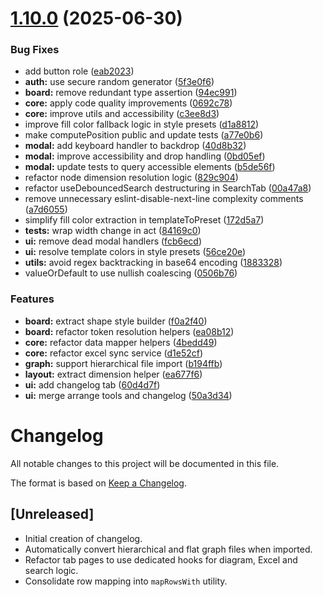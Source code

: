 # [1.10.0](https://github.com/fenrick/MiroDiagramming/compare/v1.9.0...v1.10.0) (2025-06-30)


### Bug Fixes

* add button role ([eab2023](https://github.com/fenrick/MiroDiagramming/commit/eab2023d2f229b7889fc03088aa711e4c3357bd0))
* **auth:** use secure random generator ([5f3e0f6](https://github.com/fenrick/MiroDiagramming/commit/5f3e0f65d18971a870bcb3def2db23343beeb710))
* **board:** remove redundant type assertion ([94ec991](https://github.com/fenrick/MiroDiagramming/commit/94ec99173da8bf5d088db6e66a196a90c7667bdf))
* **core:** apply code quality improvements ([0692c78](https://github.com/fenrick/MiroDiagramming/commit/0692c78d7fceb7a89a1d51a6e29cb879a8bb4de0))
* **core:** improve utils and accessibility ([c3ee8d3](https://github.com/fenrick/MiroDiagramming/commit/c3ee8d36134e240636dc22a499701c9f24c44f62))
* improve fill color fallback logic in style presets ([d1a8812](https://github.com/fenrick/MiroDiagramming/commit/d1a8812d01cdd794301727c09e441163332396dd))
* make computePosition public and update tests ([a77e0b6](https://github.com/fenrick/MiroDiagramming/commit/a77e0b67f2dd550c043ddf7fed0940b1b8ad7dc0))
* **modal:** add keyboard handler to backdrop ([40d8b32](https://github.com/fenrick/MiroDiagramming/commit/40d8b325b3969434ba02e2992e88133652042884))
* **modal:** improve accessibility and drop handling ([0bd05ef](https://github.com/fenrick/MiroDiagramming/commit/0bd05ef7252a9e3b234731b9d656a4af9f6af701))
* **modal:** update tests to query accessible elements ([b5de56f](https://github.com/fenrick/MiroDiagramming/commit/b5de56f707a86f3d29f2fa87795c209368ba14c1))
* refactor node dimension resolution logic ([829c904](https://github.com/fenrick/MiroDiagramming/commit/829c904387c6546a4273181514fd49e0b2844a26))
* refactor useDebouncedSearch destructuring in SearchTab ([00a47a8](https://github.com/fenrick/MiroDiagramming/commit/00a47a832d4d36c79e94ef674d03ac6c3592efe1))
* remove unnecessary eslint-disable-next-line complexity comments ([a7d6055](https://github.com/fenrick/MiroDiagramming/commit/a7d6055263fe7d8758f7a1a1d196e8050a43f2c8))
* simplify fill color extraction in templateToPreset ([172d5a7](https://github.com/fenrick/MiroDiagramming/commit/172d5a7739f1c8acc786301760906643bb35385a))
* **tests:** wrap width change in act ([84169c0](https://github.com/fenrick/MiroDiagramming/commit/84169c0ad1b6c399b6e56ce59959488ad8bfad33))
* **ui:** remove dead modal handlers ([fcb6ecd](https://github.com/fenrick/MiroDiagramming/commit/fcb6ecd7bc8f561c908c5ce5529d22e0ffdcd46a))
* **ui:** resolve template colors in style presets ([56ce20e](https://github.com/fenrick/MiroDiagramming/commit/56ce20eca2bb6d585c5679a39e2b0132fca4659e))
* **utils:** avoid regex backtracking in base64 encoding ([1883328](https://github.com/fenrick/MiroDiagramming/commit/188332885d5f7a0e91f9b7389c4f1a07d84961ce))
* valueOrDefault to use nullish coalescing ([0506b76](https://github.com/fenrick/MiroDiagramming/commit/0506b76d5776ca84e00a064925bd0e81c05d6671))


### Features

* **board:** extract shape style builder ([f0a2f40](https://github.com/fenrick/MiroDiagramming/commit/f0a2f408ffcc6d35a66573b9e93b8bbb74099820))
* **board:** refactor token resolution helpers ([ea08b12](https://github.com/fenrick/MiroDiagramming/commit/ea08b127d9687bf1fc87e2f63c62f14d23133e41))
* **core:** refactor data mapper helpers ([4bedd49](https://github.com/fenrick/MiroDiagramming/commit/4bedd49634630b58bbacd44818c174c935b5bbb1))
* **core:** refactor excel sync service ([d1e52cf](https://github.com/fenrick/MiroDiagramming/commit/d1e52cf5a1b8db3919b51efc6ac29c1ec2561a46))
* **graph:** support hierarchical file import ([b194ffb](https://github.com/fenrick/MiroDiagramming/commit/b194ffb0bd79c38aebecae017857991e2ccf0c58))
* **layout:** extract dimension helper ([ea677f6](https://github.com/fenrick/MiroDiagramming/commit/ea677f6d666ed1581fecbcf89a48553825739429))
* **ui:** add changelog tab ([60d4d7f](https://github.com/fenrick/MiroDiagramming/commit/60d4d7f0fe504f5d35ca745b2a03ceeebfdc309b))
* **ui:** merge arrange tools and changelog ([50a3d34](https://github.com/fenrick/MiroDiagramming/commit/50a3d348f003cc4fb6a579b4fa861d5cff1b9f62))

# Changelog

All notable changes to this project will be documented in this file.

The format is based on [Keep a Changelog](https://keepachangelog.com/en/1.0.0/).

## [Unreleased]

- Initial creation of changelog.
- Automatically convert hierarchical and flat graph files when imported.
- Refactor tab pages to use dedicated hooks for diagram, Excel and search logic.
- Consolidate row mapping into `mapRowsWith` utility.
